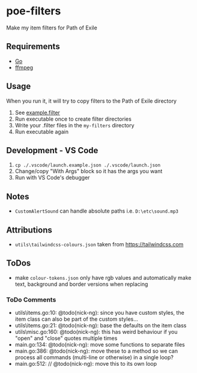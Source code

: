 # poe-filters
Make my item filters for Path of Exile

## Requirements

- [Go](https://go.dev/)
- [ffmpeg](https://ffmpeg.org/)

## Usage

When you run it, it will try to copy filters to the Path of Exile directory

1. See [example.filter](https://github.com/nick-ng/poe-filters/blob/main/my-filters/example.filter)
2. Run executable once to create filter directories
3. Write your .filter files in the `my-filters` directory
4. Run executable again

## Development - VS Code
1. `cp ./.vscode/launch.example.json ./.vscode/launch.json`
2. Change/copy "With Args" block so it has the args you want
3. Run with VS Code's debugger

## Notes

- `CustomAlertSound` can handle absolute paths i.e. `D:\etc\sound.mp3`

## Attributions

- `utils\tailwindcss-colours.json` taken from https://tailwindcss.com

## ToDos

- make `colour-tokens.json` only have rgb values and automatically make text, background and border versions when replacing

### ToDo Comments

- utils\items.go:10: @todo(nick-ng): since you have custom styles, the item class can also be part of the custom styles...
- utils\items.go:21: @todo(nick-ng): base the defaults on the item class
- utils\misc.go:160: @todo(nick-ng): this has weird behaviour if you "open" and "close" quotes multiple times
- main.go:134: @todo(nick-ng): move some functions to separate files
- main.go:386: @todo(nick-ng): move these to a method so we can process all commands (multi-line or otherwise) in a single loop?
- main.go:512: // @todo(nick-ng): move this to its own loop
